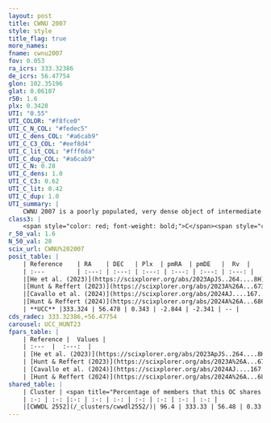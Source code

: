 ```yaml
---
layout: post
title: CWNU 2007
style: style
title_flag: true
more_names: 
fname: cwnu2007
fov: 0.053
ra_icrs: 333.32386
de_icrs: 56.47754
glon: 102.35196
glat: 0.06107
r50: 1.6
plx: 0.3428
UTI: "0.55"
UTI_COLOR: "#f8fce0"
UTI_C_N_COL: "#fedec5"
UTI_C_dens_COL: "#a6cab9"
UTI_C_C3_COL: "#eef8d4"
UTI_C_lit_COL: "#fff6da"
UTI_C_dup_COL: "#a6cab9"
UTI_C_N: 0.28
UTI_C_dens: 1.0
UTI_C_C3: 0.62
UTI_C_lit: 0.42
UTI_C_dup: 1.0
UTI_summary: |
    CWNU 2007 is a poorly populated, very dense object of intermediate C3 quality. It was recently reported in the literature. This object shares a large percentage of members with a later reported entry.
class3: |
    <span style="color: red; font-weight: bold;">C</span><span style="color: green; font-weight: bold;">A</span>
r_50_val: 1.6
N_50_val: 28
scix_url: CWNU%202007
posit_table: |
    | Reference    | RA    | DEC   | Plx  | pmRA  | pmDE   |  Rv  |
    | :---         | :---: | :---: | :---: | :---: | :---: | :---: |
    |[He et al. (2023)](https://scixplorer.org/abs/2023ApJS..264....8H) | 333.338 | 56.474 | 0.344 | -2.852 | -2.342 | -- |
    |[Hunt & Reffert (2023)](https://scixplorer.org/abs/2023A%26A...673A.114H) | 333.324 | 56.48 | 0.327 | -2.819 | -2.355 | -- |
    |[Cavallo et al. (2024)](https://scixplorer.org/abs/2024AJ....167...12C) | 333.317 | 56.463 | 0.33 | -- | -- | -- |
    |[Hunt & Reffert (2024)](https://scixplorer.org/abs/2024A%26A...686A..42H) | 333.324 | 56.48 | 0.327 | -2.819 | -2.355 | -- |
    | **UCC** |333.324 | 56.478 | 0.343 | -2.844 | -2.341 | -- | 
cds_radec: 333.32386,+56.47754
carousel: UCC_HUNT23
fpars_table: |
    | Reference |  Values |
    | :---  |  :---:  |
    | [He et al. (2023)](https://scixplorer.org/abs/2023ApJS..264....8H) | `A0=3.3, m-M=12.4, logAge=7.05` |
    | [Hunt & Reffert (2023)](https://scixplorer.org/abs/2023A%26A...673A.114H) | `AV50=2.951, diffAV50=1.392, MOD50=12.219, logAge50=7.778` |
    | [Cavallo et al. (2024)](https://scixplorer.org/abs/2024AJ....167...12C) | `AV50=2.85, dMod50=12.68, logAge50=7.69, [Fe/H]50=0.73` |
    | [Hunt & Reffert (2024)](https://scixplorer.org/abs/2024A%26A...686A..42H) | `MassJ=302.501` |
shared_table: |
    | Cluster | <span title="Percentage of members that this OC shares with the ones listed">%</span>   | RA   | DEC   | Plx   | pmRA  | pmDE  | Rv | UTI |
    | :-: | :-: |:-: | :-: | :-: | :-: | :-: | :-: | :-: |
    |[CWWDL 2552](/_clusters/cwwdl2552/)| 96.4 | 333.33 | 56.48 | 0.33 | -2.85 | -2.34 | -- |0.06 |
---
```

